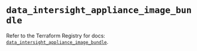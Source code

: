 # `data_intersight_appliance_image_bundle`

Refer to the Terraform Registry for docs: [`data_intersight_appliance_image_bundle`](https://registry.terraform.io/providers/ciscodevnet/intersight/1.0.71/docs/data-sources/appliance_image_bundle).
